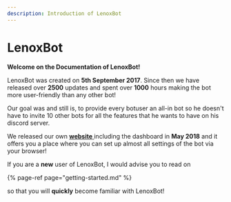 ```yaml
---
description: Introduction of LenoxBot
---
```


# LenoxBot

**Welcome on the Documentation of LenoxBot!**

LenoxBot was created on **5th September 2017**. Since then we have released over **2500** updates and spent over **1000** hours making the bot more user-friendly than any other bot!

Our goal was and still is, to provide every botuser an all-in bot so he doesn't have to invite 10 other bots for all the features that he wants to have on his discord server.

We released our own [**website** ](https://lenoxbot.com)including the dashboard in **May 2018** and it offers you a place where you can set up almost all settings of the bot via your browser!

If you are a **new** user of LenoxBot, I would advise you to read on 

{% page-ref page="getting-started.md" %}

so that you will **quickly** become familiar with LenoxBot!

